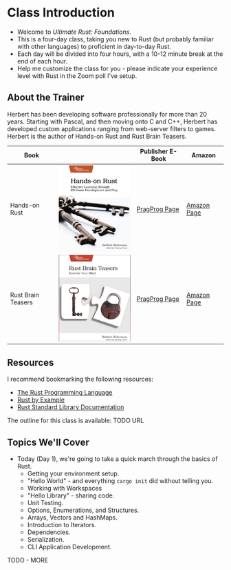 # Class Introduction

* Welcome to *Ultimate Rust: Foundations*. 
* This is a four-day class, taking you new to Rust (but probably familiar with other languages) to proficient in day-to-day Rust.
* Each day will be divided into four hours, with a 10-12 minute break at the end of each hour.
* Help me customize the class for you - please indicate your experience level with Rust in the Zoom poll I've setup.

## About the Trainer

Herbert has been developing software professionally for more than 20 years. Starting with Pascal, and then moving onto C and C++, Herbert has developed custom applications ranging from web-server filters to games. Herbert is the author of Hands-on Rust and Rust Brain Teasers.

| Book | | Publisher E-Book | Amazon |
|------|-| -----------------|--------|
| Hands-on Rust | ![](images/Hands-on%20Rust.png) | [PragProg Page](https://pragprog.com/titles/hwrust/hands-on-rust/) | [Amazon Page](https://www.amazon.com/Hands-Rust-Effective-Learning-Development/dp/1680508164) |
| Rust Brain Teasers | ![](images/Rust%20Brain%20Teasers.png) | [PragProg Page](https://pragprog.com/titles/hwrustbrain/rust-brain-teasers/) | [Amazon Page](https://www.amazon.com/Rust-Brain-Teasers-Pragmatic-Programmers/dp/1680509179) |

## Resources

I recommend bookmarking the following resources:

* [The Rust Programming Language](https://doc.rust-lang.org/book/)
* [Rust by Example](https://doc.rust-lang.org/rust-by-example/)
* [Rust Standard Library Documentation](https://doc.rust-lang.org/std/)

The outline for this class is available: TODO URL

## Topics We'll Cover

* Today (Day 1), we're going to take a quick march through the basics of Rust.
    * Getting your environment setup.
    * "Hello World" - and everything `cargo init` did without telling you.
    * Working with Workspaces
    * "Hello Library" - sharing code.
    * Unit Testing.
    * Options, Enumerations, and Structures.
    * Arrays, Vectors and HashMaps.
    * Introduction to Iterators.
    * Dependencies.
    * Serialization.
    * CLI Application Development.

TODO - MORE